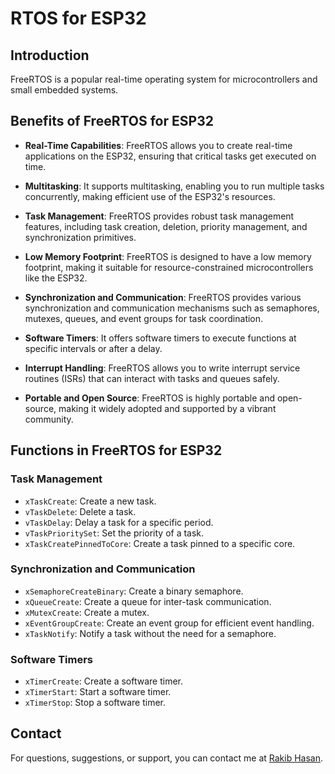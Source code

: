 # RTOS for ESP32

## Introduction

FreeRTOS is a popular real-time operating system for microcontrollers and small embedded systems. 
## Benefits of FreeRTOS for ESP32

- **Real-Time Capabilities**: FreeRTOS allows you to create real-time applications on the ESP32, ensuring that critical tasks get executed on time.

- **Multitasking**: It supports multitasking, enabling you to run multiple tasks concurrently, making efficient use of the ESP32's resources.

- **Task Management**: FreeRTOS provides robust task management features, including task creation, deletion, priority management, and synchronization primitives.

- **Low Memory Footprint**: FreeRTOS is designed to have a low memory footprint, making it suitable for resource-constrained microcontrollers like the ESP32.

- **Synchronization and Communication**: FreeRTOS provides various synchronization and communication mechanisms such as semaphores, mutexes, queues, and event groups for task coordination.

- **Software Timers**: It offers software timers to execute functions at specific intervals or after a delay.

- **Interrupt Handling**: FreeRTOS allows you to write interrupt service routines (ISRs) that can interact with tasks and queues safely.

- **Portable and Open Source**: FreeRTOS is highly portable and open-source, making it widely adopted and supported by a vibrant community.

## Functions in FreeRTOS for ESP32

### Task Management

- `xTaskCreate`: Create a new task.
- `vTaskDelete`: Delete a task.
- `vTaskDelay`: Delay a task for a specific period.
- `vTaskPrioritySet`: Set the priority of a task.
- `xTaskCreatePinnedToCore`: Create a task pinned to a specific core.

### Synchronization and Communication

- `xSemaphoreCreateBinary`: Create a binary semaphore.
- `xQueueCreate`: Create a queue for inter-task communication.
- `xMutexCreate`: Create a mutex.
- `xEventGroupCreate`: Create an event group for efficient event handling.
- `xTaskNotify`: Notify a task without the need for a semaphore.

### Software Timers

- `xTimerCreate`: Create a software timer.
- `xTimerStart`: Start a software timer.
- `xTimerStop`: Stop a software timer.

## Contact

For questions, suggestions, or support, you can contact me at [Rakib Hasan](mailto:your-rakibhasan01316980149@gmail.com).


